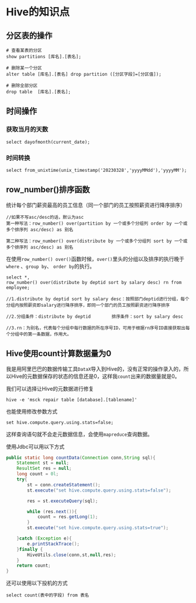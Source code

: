 # Hive的知识点

## 分区表的操作
```
# 查看某表的分区
show partitions [库名].[表名];

# 删除某一个分区
alter table [库名].[表名] drop partition ([分区字段]=[分区值]);

# 删除全部分区
drop table  [库名].[表名];
```

## 时间操作

### 获取当月的天数
```
select dayofmonth(current_date);
```

### 时间转换
```
select from_unixtime(unix_timestamp('20230328','yyyyMMdd'),'yyyyMM');
```

## row_number()排序函数 
统计每个部门薪资最高的员工信息（同一个部门的员工按照薪资进行降序排序）
``` 
//如果不写asc/desc的话，默认为asc 
第一种写法：row_number() over(partition by 一个或多个分组列 order by 一个或多个排序列 asc/desc) as 别名 
 
第二种写法：row_number() over(distribute by 一个或多个分组列 sort by 一个或多个排序列 asc/desc) as 别名
```

在使用`row_number() over()`函数时候，`over()`里头的分组以及排序的执行晚于 `where` 、`group by`、  `order by`的执行。

```
select *,
row_number() over(distribute by deptid sort by salary desc) rn from employee;

//1.distribute by deptid sort by salary desc：按照部门deptid进行分组，每个分组内按照薪资即salary进行降序排序，即同一个部门的员工按照薪资进行降序排序

//2.分组条件：distribute by deptid        排序条件：sort by salary desc

//3.rn：为别名，代表每个分组中每行数据的所在序号ID，可用于根据rn序号ID直接获取出每个分组中的第一条数据，作用大。
```

## Hive使用count计算数据量为0
我是用阿里巴巴的数据传输工具`DataX`导入到Hive的，没有正常的操作录入的，所以Hive的元数据保存的状态的信息还是0，这样我`count`出来的数据量就是0。

我们可以选择让Hive的元数据进行修复
```
hive -e 'msck repair table [database].[tablename]'
```

也能使用修改参数方式
```
set hive.compute.query.using.stats=false;
```
这样查询语句就不会走元数据信息，会使用`mapreduce`查询数据。

使用Jdbc可以用以下方式
```java
public static long countData(Connection conn,String sql){
    Statement st = null;
    ResultSet res = null;
    long count = 0l;
    try{
        st = conn.createStatement();
        st.execute("set hive.compute.query.using.stats=false");

        res = st.executeQuery(sql);

        while (res.next()){
            count = res.getLong(1);
        }
        st.execute("set hive.compute.query.using.stats=true");

    }catch (Exception e){
        e.printStackTrace();
    }finally {
        HiveUtils.close(conn,st,null,res);
    }
    return count;
}
```

还可以使用以下投机的方式
```
select count(表中的字段) from 表名
```
